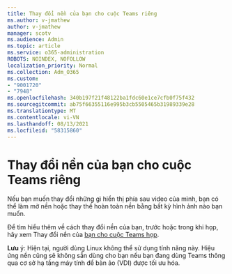 ```yaml
---
title: Thay đổi nền của bạn cho cuộc Teams riêng
ms.author: v-jmathew
author: v-jmathew
manager: scotv
ms.audience: Admin
ms.topic: article
ms.service: o365-administration
ROBOTS: NOINDEX, NOFOLLOW
localization_priority: Normal
ms.collection: Adm_O365
ms.custom:
- "9001720"
- "7948"
ms.openlocfilehash: 340b197f21f48122ba1fdc60e1ce7cfb0f75f432
ms.sourcegitcommit: ab75f66355116e995b3cb5505465b31989339e28
ms.translationtype: MT
ms.contentlocale: vi-VN
ms.lasthandoff: 08/13/2021
ms.locfileid: "58315860"
---
```

# <a name="change-your-background-for-a-teams-meeting"></a>Thay đổi nền của bạn cho cuộc Teams riêng

Nếu bạn muốn thay đổi những gì hiển thị phía sau video của mình, bạn có thể làm mờ nền hoặc thay thế hoàn toàn nền bằng bất kỳ hình ảnh nào bạn muốn.

Để tìm hiểu thêm về cách thay đổi nền của bạn, trước hoặc trong khi họp, hãy xem Thay đổi nền của [bạn cho cuộc Teams họp](https://support.microsoft.com/office/change-your-background-for-a-teams-meeting-f77a2381-443a-499d-825e-509a140f4780).

**Lưu** ý: Hiện tại, người dùng Linux không thể sử dụng tính năng này. Hiệu ứng nền cũng sẽ không sẵn dùng cho bạn nếu bạn đang dùng Teams thông qua cơ sở hạ tầng máy tính để bàn ảo (VDI) được tối ưu hóa.

